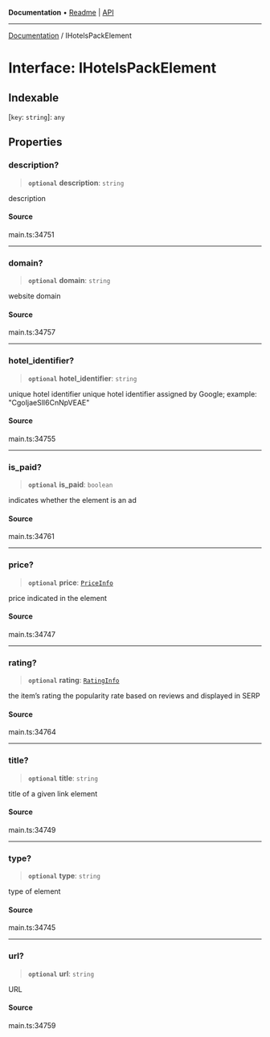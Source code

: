 **Documentation** • [Readme](../README.md) \| [API](../globals.md)

***

[Documentation](../README.md) / IHotelsPackElement

# Interface: IHotelsPackElement

## Indexable

 \[`key`: `string`\]: `any`

## Properties

### description?

> **`optional`** **description**: `string`

description

#### Source

main.ts:34751

***

### domain?

> **`optional`** **domain**: `string`

website domain

#### Source

main.ts:34757

***

### hotel\_identifier?

> **`optional`** **hotel\_identifier**: `string`

unique hotel identifier
unique hotel identifier assigned by Google;
example: "CgoIjaeSlI6CnNpVEAE"

#### Source

main.ts:34755

***

### is\_paid?

> **`optional`** **is\_paid**: `boolean`

indicates whether the element is an ad

#### Source

main.ts:34761

***

### price?

> **`optional`** **price**: [`PriceInfo`](../classes/PriceInfo.md)

price indicated in the element

#### Source

main.ts:34747

***

### rating?

> **`optional`** **rating**: [`RatingInfo`](../classes/RatingInfo.md)

the item’s rating 
the popularity rate based on reviews and displayed in SERP

#### Source

main.ts:34764

***

### title?

> **`optional`** **title**: `string`

title of a given link element

#### Source

main.ts:34749

***

### type?

> **`optional`** **type**: `string`

type of element

#### Source

main.ts:34745

***

### url?

> **`optional`** **url**: `string`

URL

#### Source

main.ts:34759
